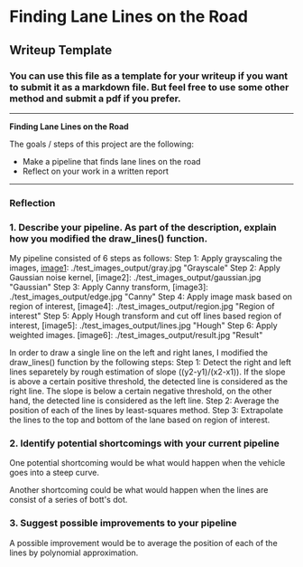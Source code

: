 # **Finding Lane Lines on the Road** 

## Writeup Template

### You can use this file as a template for your writeup if you want to submit it as a markdown file. But feel free to use some other method and submit a pdf if you prefer.

---

**Finding Lane Lines on the Road**

The goals / steps of this project are the following:
* Make a pipeline that finds lane lines on the road
* Reflect on your work in a written report


[//]: # (Image References)

[image1]: ./examples/grayscale.jpg "Grayscale"

---

### Reflection

### 1. Describe your pipeline. As part of the description, explain how you modified the draw_lines() function.

My pipeline consisted of 6 steps as follows: 
Step 1: Apply grayscaling the images,
[image1]: ./test_images_output/gray.jpg "Grayscale"
Step 2: Apply Gaussian noise kernel,
[image2]: ./test_images_output/gaussian.jpg "Gaussian"
Step 3: Apply Canny transform,
[image3]: ./test_images_output/edge.jpg "Canny"
Step 4: Apply image mask based on region of interest,
[image4]: ./test_images_output/region.jpg "Region of interest"
Step 5: Apply Hough transform and cut off lines based region of interest,
[image5]: ./test_images_output/lines.jpg "Hough"
Step 6: Apply weighted images.
[image6]: ./test_images_output/result.jpg "Result"

In order to draw a single line on the left and right lanes, I modified the draw_lines() function by the following steps:
Step 1: Detect the right and left lines separetely by rough estimation of slope ((y2-y1)/(x2-x1)). If the slope is above a certain positive threshold, the detected line is considered as the right line. The slope is below a certain negative threshold, on the other hand, the detected line is considered as the left line.
Step 2: Average the position of each of the lines by least-squares method.
Step 3: Extrapolate the lines to the top and bottom of the lane based on region of interest.

### 2. Identify potential shortcomings with your current pipeline


One potential shortcoming would be what would happen when the vehicle goes into a steep curve.

Another shortcoming could be what would happen when the lines are consist of a series of bott's dot.


### 3. Suggest possible improvements to your pipeline

A possible improvement would be to average the position of each of the lines by polynomial approximation.
